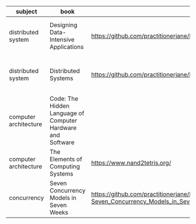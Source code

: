 subject|book|resource|why
---|---|---|---
distributed system|Designing Data-Intensive Applications|https://github.com/practitionerjane/library/blob/master/Designing%20Data%20Intensive%20Applications.pdf|a highly readable book designed for practitioners
distributed system|Distributed Systems|https://github.com/practitionerjane/library/blob/master/Distributed_Systems_3-200502.pdf|a highly readable book designed for practitioners
computer architecture|Code: The Hidden Language of Computer Hardware and Software||vivid to understand
computer architecture|The Elements of Computing Systems|https://www.nand2tetris.org/|good book for practice
concurrency|Seven Concurrency Models in Seven Weeks|https://github.com/practitionerjane/library/blob/master/Paul_Butcher-Seven_Concurrency_Models_in_Seven_Weeks-EN.pdf|you can learn about concurrency in a short time